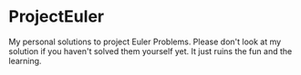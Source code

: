 # ProjectEuler
My personal solutions to project Euler Problems. Please don't look at my solution if you haven't solved them yourself yet. It just ruins the fun and the learning.
